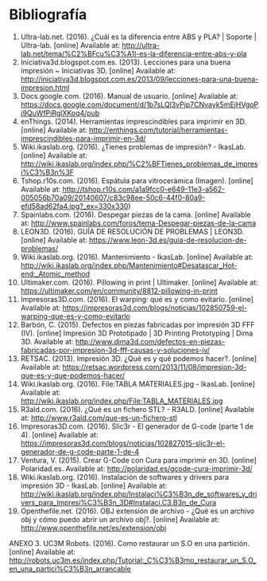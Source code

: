 # Bibliografía

1. Ultra-lab.net. (2016). ¿Cuál es la diferencia entre ABS y PLA? | Soporte | Ultra-lab. [online] Available at: http://ultra-lab.net/tema/%C2%BFcu%C3%A1l-es-la-diferencia-entre-abs-y-pla 
2. Iniciativa3d.blogspot.com.es. (2013). Lecciones para una buena impresión ~ Iniciativas 3D. [online] Available at: http://iniciativa3d.blogspot.com.es/2013/09/lecciones-para-una-buena-impresion.html 
3. Docs.google.com. (2016). Manual de usuario. [online] Available at: https://docs.google.com/document/d/1b7sLQl3vPjp7CNvayk5mEjHVgoPj9QuWfPiRglXKoq4/pub 
4. enThings. (2014). Herramientas imprescindibles para imprimir en 3D. [online] Available at: http://enthings.com/tutorial/herramientas-imprescindibles-para-imprimir-en-3d/ 
5. Wiki.ikaslab.org. (2016). ¿Tienes problemas de impresión? - IkasLab. [online] Available at: http://wiki.ikaslab.org/index.php/%C2%BFTienes_problemas_de_impresi%C3%B3n%3F 
6. Tshop.r10s.com. (2016). Espátula para vitrocerámica (Imagen). [online] Available at: http://tshop.r10s.com/a1a9fcc0-e649-11e3-a562-005056b70a09/20140607/c83c98ee-50c6-44f0-80a9-efd58ad62fa4.jpg?_ex=330x330)
6. Spainlabs.com. (2016). Despegar piezas de la cama. [online] Available at: http://www.spainlabs.com/foros/tema-Despegar-piezas-de-la-cama 
7. LEON3D. (2016). GUÍA DE RESOLUCIÓN DE PROBLEMAS | LEON3D. [online] Available at: https://www.leon-3d.es/guia-de-resolucion-de-problemas/ 
8. Wiki.ikaslab.org. (2016). Mantenimiento - IkasLab. [online] Available at: http://wiki.ikaslab.org/index.php/Mantenimiento#Desatascar_Hot-end:_Atomic_method 
8. Ultimaker.com. (2016). Pillowing in print | Ultimaker. [online] Available at: https://ultimaker.com/en/community/8812-pillowing-in-print 
9. Impresoras3D.com. (2016). El warping: qué es y como evitarlo. [online] Available at: https://impresoras3d.com/blogs/noticias/102850759-el-warping-que-es-y-como-evitarlo
10. Barbón, C. (2015). Defectos en piezas fabricadas por impresión 3D FFF (IV). [online] Impresión 3D Prototipado | 3D Printing Prototyping | Dima 3D. Available at: http://www.dima3d.com/defectos-en-piezas-fabricadas-por-impresion-3d-fff-causas-y-soluciones-iv/ 
11. RETSAC. (2013). Impresión 3D. ¿Qué es y qué podemos hacer?. [online] Available at: https://retsac.wordpress.com/2013/11/08/impresion-3d-que-es-y-que-podemos-hacer/ 
12. Wiki.ikaslab.org. (2016). File:TABLA MATERIALES.jpg - IkasLab. [online] Available at: http://wiki.ikaslab.org/index.php/File:TABLA_MATERIALES.jpg 
13. R3ald.com. (2016). ¿Qué es un fichero STL? - R3ALD. [online] Available at: http://www.r3ald.com/que-es-un-fichero-stl 
14. Impresoras3D.com. (2016). Slic3r - El generador de G-code (parte 1 de 4). [online] Available at: https://impresoras3d.com/blogs/noticias/102827015-slic3r-el-generador-de-g-code-parte-1-de-4 
4. Ventura, V. (2015). Crear G-Code con Cura para imprimir en 3D. [online] Polaridad.es. Available at: http://polaridad.es/gcode-cura-imprimir-3d/
5. Wiki.ikaslab.org. (2016). Instalación de softwares y drivers para impresión 3D - IkasLab. [online] Available at: http://wiki.ikaslab.org/index.php/Instalaci%C3%B3n_de_softwares_y_drivers_para_impresi%C3%B3n_3D#Instalaci.C3.B3n_de_Cura
6. Openthefile.net. (2016). OBJ extensión de archivo - ¿Qué es un archivo obj y cómo puedo abrir un archivo obj?. [online] Available at: http://www.openthefile.net/es/extension/obj

ANEXO 3. UC3M Robots. (2016). Como restaurar un S.O en una partición. [online] Available at: 
http://robots.uc3m.es/index.php/Tutorial:_C%C3%B3mo_restaurar_un_S.O_en_una_partici%C3%B3n_arrancable
